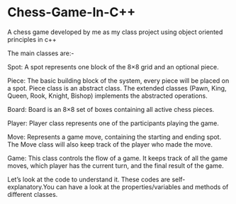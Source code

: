 # Chess-Game-In-C++
A chess game developed by me as my class project using object oriented principles in c++

The main classes are:-

Spot: A spot represents one block of the 8×8 grid and an optional piece.

Piece: The basic building block of the system, every piece will be placed on a spot. Piece class is an abstract class. The 
extended classes (Pawn, King, Queen, Rook, Knight, Bishop) implements the abstracted operations.

Board: Board is an 8×8 set of boxes containing all active chess pieces.

Player: Player class represents one of the participants playing the game.

Move: Represents a game move, containing the starting and ending spot. The Move class will also keep track of the player who 
made the move.

Game: This class controls the flow of a game. It keeps track of all the game moves, which player has the current turn, and the final result of the game.

Let’s look at the code to understand it. These codes are self-explanatory.You can have a look at the properties/variables and methods of different classes.

